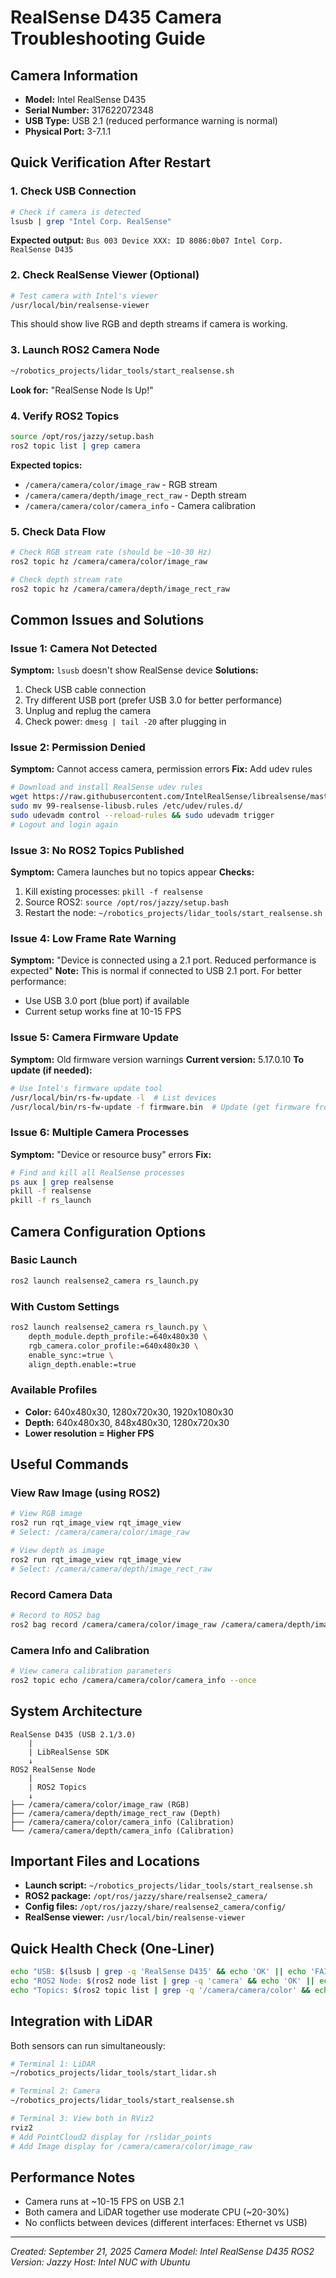 # RealSense D435 Camera Troubleshooting Guide

## Camera Information
- **Model:** Intel RealSense D435
- **Serial Number:** 317622072348
- **USB Type:** USB 2.1 (reduced performance warning is normal)
- **Physical Port:** 3-7.1.1

## Quick Verification After Restart

### 1. Check USB Connection
```bash
# Check if camera is detected
lsusb | grep "Intel Corp. RealSense"
```
**Expected output:** `Bus 003 Device XXX: ID 8086:0b07 Intel Corp. RealSense D435`

### 2. Check RealSense Viewer (Optional)
```bash
# Test camera with Intel's viewer
/usr/local/bin/realsense-viewer
```
This should show live RGB and depth streams if camera is working.

### 3. Launch ROS2 Camera Node
```bash
~/robotics_projects/lidar_tools/start_realsense.sh
```
**Look for:** "RealSense Node Is Up!"

### 4. Verify ROS2 Topics
```bash
source /opt/ros/jazzy/setup.bash
ros2 topic list | grep camera
```
**Expected topics:**
- `/camera/camera/color/image_raw` - RGB stream
- `/camera/camera/depth/image_rect_raw` - Depth stream
- `/camera/camera/color/camera_info` - Camera calibration

### 5. Check Data Flow
```bash
# Check RGB stream rate (should be ~10-30 Hz)
ros2 topic hz /camera/camera/color/image_raw

# Check depth stream rate
ros2 topic hz /camera/camera/depth/image_rect_raw
```

## Common Issues and Solutions

### Issue 1: Camera Not Detected
**Symptom:** `lsusb` doesn't show RealSense device
**Solutions:**
1. Check USB cable connection
2. Try different USB port (prefer USB 3.0 for better performance)
3. Unplug and replug the camera
4. Check power: `dmesg | tail -20` after plugging in

### Issue 2: Permission Denied
**Symptom:** Cannot access camera, permission errors
**Fix:** Add udev rules
```bash
# Download and install RealSense udev rules
wget https://raw.githubusercontent.com/IntelRealSense/librealsense/master/config/99-realsense-libusb.rules
sudo mv 99-realsense-libusb.rules /etc/udev/rules.d/
sudo udevadm control --reload-rules && sudo udevadm trigger
# Logout and login again
```

### Issue 3: No ROS2 Topics Published
**Symptom:** Camera launches but no topics appear
**Checks:**
1. Kill existing processes: `pkill -f realsense`
2. Source ROS2: `source /opt/ros/jazzy/setup.bash`
3. Restart the node: `~/robotics_projects/lidar_tools/start_realsense.sh`

### Issue 4: Low Frame Rate Warning
**Symptom:** "Device is connected using a 2.1 port. Reduced performance is expected"
**Note:** This is normal if connected to USB 2.1 port. For better performance:
- Use USB 3.0 port (blue port) if available
- Current setup works fine at 10-15 FPS

### Issue 5: Camera Firmware Update
**Symptom:** Old firmware version warnings
**Current version:** 5.17.0.10
**To update (if needed):**
```bash
# Use Intel's firmware update tool
/usr/local/bin/rs-fw-update -l  # List devices
/usr/local/bin/rs-fw-update -f firmware.bin  # Update (get firmware from Intel website)
```

### Issue 6: Multiple Camera Processes
**Symptom:** "Device or resource busy" errors
**Fix:**
```bash
# Find and kill all RealSense processes
ps aux | grep realsense
pkill -f realsense
pkill -f rs_launch
```

## Camera Configuration Options

### Basic Launch
```bash
ros2 launch realsense2_camera rs_launch.py
```

### With Custom Settings
```bash
ros2 launch realsense2_camera rs_launch.py \
    depth_module.depth_profile:=640x480x30 \
    rgb_camera.color_profile:=640x480x30 \
    enable_sync:=true \
    align_depth.enable:=true
```

### Available Profiles
- **Color:** 640x480x30, 1280x720x30, 1920x1080x30
- **Depth:** 640x480x30, 848x480x30, 1280x720x30
- **Lower resolution = Higher FPS**

## Useful Commands

### View Raw Image (using ROS2)
```bash
# View RGB image
ros2 run rqt_image_view rqt_image_view
# Select: /camera/camera/color/image_raw

# View depth as image
ros2 run rqt_image_view rqt_image_view
# Select: /camera/camera/depth/image_rect_raw
```

### Record Camera Data
```bash
# Record to ROS2 bag
ros2 bag record /camera/camera/color/image_raw /camera/camera/depth/image_rect_raw
```

### Camera Info and Calibration
```bash
# View camera calibration parameters
ros2 topic echo /camera/camera/color/camera_info --once
```

## System Architecture
```
RealSense D435 (USB 2.1/3.0)
    |
    | LibRealSense SDK
    ↓
ROS2 RealSense Node
    |
    | ROS2 Topics
    ↓
├── /camera/camera/color/image_raw (RGB)
├── /camera/camera/depth/image_rect_raw (Depth)
├── /camera/camera/color/camera_info (Calibration)
└── /camera/camera/depth/camera_info (Calibration)
```

## Important Files and Locations
- **Launch script:** `~/robotics_projects/lidar_tools/start_realsense.sh`
- **ROS2 package:** `/opt/ros/jazzy/share/realsense2_camera/`
- **Config files:** `/opt/ros/jazzy/share/realsense2_camera/config/`
- **RealSense viewer:** `/usr/local/bin/realsense-viewer`

## Quick Health Check (One-Liner)
```bash
echo "USB: $(lsusb | grep -q 'RealSense D435' && echo 'OK' || echo 'FAIL')" && \
echo "ROS2 Node: $(ros2 node list | grep -q 'camera' && echo 'OK' || echo 'FAIL')" && \
echo "Topics: $(ros2 topic list | grep -q '/camera/camera/color' && echo 'OK' || echo 'FAIL')"
```

## Integration with LiDAR
Both sensors can run simultaneously:
```bash
# Terminal 1: LiDAR
~/robotics_projects/lidar_tools/start_lidar.sh

# Terminal 2: Camera
~/robotics_projects/lidar_tools/start_realsense.sh

# Terminal 3: View both in RViz2
rviz2
# Add PointCloud2 display for /rslidar_points
# Add Image display for /camera/camera/color/image_raw
```

## Performance Notes
- Camera runs at ~10-15 FPS on USB 2.1
- Both camera and LiDAR together use moderate CPU (~20-30%)
- No conflicts between devices (different interfaces: Ethernet vs USB)

---
*Created: September 21, 2025*
*Camera Model: Intel RealSense D435*
*ROS2 Version: Jazzy*
*Host: Intel NUC with Ubuntu*
